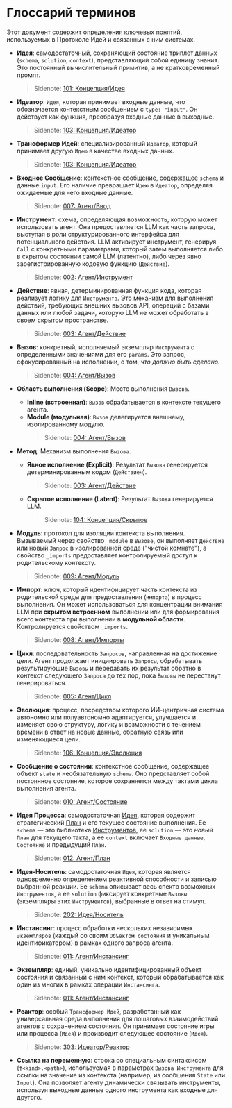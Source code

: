 # Глоссарий терминов

Этот документ содержит определения ключевых понятий, используемых в Протоколе Идей и связанных с ним системах.

- **Идея**: самодостаточный, сохраняющий состояние триплет данных (`schema`, `solution`, `context`), представляющий собой единицу знания. Это постоянный вычислительный примитив, а не кратковременный промпт.

  > Sidenote: [101: Концепция/Идея](./101_concept_idea.md)

- **Идеатор**: `Идея`, которая принимает входные данные, что обозначается контекстным сообщением с `type: "input"`. Он действует как функция, преобразуя входные данные в выходные.

  > Sidenote: [103: Концепция/Идеатор](./103_concept_ideator.md)

- **Трансформер Идей**: специализированный `Идеатор`, который принимает другую `Идею` в качестве входных данных.

  > Sidenote: [103: Концепция/Идеатор](./103_concept_ideator.md)

- **Входное Сообщение**: контекстное сообщение, содержащее `schema` и данные `input`. Его наличие превращает `Идею` в `Идеатор`, определяя ожидаемые для него входные данные.

  > Sidenote: [007: Агент/Ввод](./007_agent_input.md)

- **Инструмент**: схема, определяющая возможность, которую может использовать агент. Она предоставляется LLM как часть запроса, выступая в роли структурированного интерфейса для потенциального действия. LLM активирует инструмент, генерируя `Call` с конкретными параметрами, который затем выполняется либо в скрытом состоянии самой LLM (латентно), либо через явно зарегистрированную кодовую функцию (`Действие`).

  > Sidenote: [002: Агент/Инструмент](./002_agent_tool.md)

- **Действие**: явная, детерминированная функция кода, которая реализует логику для `Инструмента`. Это механизм для выполнения действий, требующих внешних вызовов API, операций с базами данных или любой задачи, которую LLM не может обработать в своем скрытом пространстве.

  > Sidenote: [003: Агент/Действие](./003_agent_activity.md)

- **Вызов**: конкретный, исполняемый экземпляр `Инструмента` с определенными значениями для его `params`. Это запрос, сфокусированный на исполнении, о том, *что должно быть сделано*.

  > Sidenote: [004: Агент/Вызов](./004_agent_call.md)

- **Область выполнения (Scope)**: Место выполнения `Вызова`.
  - **Inline (встроенная)**: `Вызов` обрабатывается в контексте текущего агента.
  - **Module (модульная)**: `Вызов` делегируется внешнему, изолированному модулю.
    > Sidenote: [004: Агент/Вызов](./004_agent_call.md)

- **Метод**: Механизм выполнения `Вызова`.
  - **Явное исполнение (Explicit)**: Результат `Вызова` генерируется детерминированным кодом (`Действием`).

    > Sidenote: [003: Агент/Действие](./003_agent_activity.md)

  - **Скрытое исполнение (Latent)**: Результат `Вызова` генерируется LLM.

    > Sidenote: [104: Концепция/Скрытое](./104_concept_latent.md)

- **Модуль**: протокол для изоляции контекста выполнения. Вызываемый через свойство `_module` в `Вызове`, он выполняет `Действие` или новый `Запрос` в изолированной среде ("чистой комнате"), а свойство `_imports` предоставляет контролируемый доступ к родительскому контексту.

  > Sidenote: [009: Агент/Модуль](./009_agent_module.md)

- **Импорт**: ключ, который идентифицирует часть контекста из родительской среды для предоставления (`импорта`) в процесс выполнения. Он может использоваться для концентрации внимания LLM при **скрытом встроенном** выполнении или для формирования всего контекста при выполнении в **модульной области**. Контролируется свойством `_imports`.

  > Sidenote: [008: Агент/Импорты](./008_agent_imports.md)

- **Цикл**: последовательность `Запросов`, направленная на достижение цели. Агент продолжает инициировать `Запросы`, обрабатывать результирующие `Вызовы` и передавать их результат обратно в контекст следующего `Запроса` до тех пор, пока `Вызовы` не перестанут генерироваться.

  > Sidenote: [005: Агент/Цикл](./005_agent_loop.md)

- **Эволюция**: процесс, посредством которого ИИ-центричная система автономно или полуавтономно адаптируется, улучшается и изменяет свою структуру, логику и возможности с течением времени в ответ на новые данные, обратную связь или изменяющиеся цели.

  > Sidenote: [106: Концепция/Эволюция](./106_concept_evolution.md)

- **Сообщение о состоянии**: контекстное сообщение, содержащее объект `state` и необязательную `schema`. Оно представляет собой постоянное состояние, которое сохраняется между тактами цикла выполнения агента.

  > Sidenote: [010: Агент/Состояние](./010_agent_state.md)

- **Идея Процесса**: самодостаточная [Идея](./101_concept_idea.md), которая содержит стратегический [План](./012_agent_plan.md) и его текущее состояние выполнения. Ее `schema` — это библиотека [Инструментов](./002_agent_tool.md), ее `solution` — это *новый* `План` для текущего такта, а ее `context` включает `Входные данные`, `Состояние` и предыдущий `План`.

  > Sidenote: [012: Агент/План](./012_agent_plan.md)

- **Идея-Носитель**: самодостаточная `Идея`, которая является одновременно определением реактивной способности и записью выбранной реакции. Ее `schema` описывает весь спектр возможных `Инструментов`, а ее `solution` фиксирует конкретные `Вызовы` (экземпляры этих `Инструментов`), выбранные в ответ на стимул.

  > Sidenote: [202: Идея/Носитель](./202_idea_vessel.md)

- **Инстансинг**: процесс обработки нескольких независимых `Экземпляров` (каждый со своим `Объектом состояния` и уникальным идентификатором) в рамках одного запроса агента.

  > Sidenote: [011: Агент/Инстансинг](./011_agent_instancing.md)

- **Экземпляр**: единый, уникально идентифицированный объект состояния и связанный с ним контекст, который обрабатывается как один из многих в рамках операции `Инстансинга`.

  > Sidenote: [011: Агент/Инстансинг](./011_agent_instancing.md)

- **Реактор**: особый `Трансформер Идей`, разработанный как универсальная среда выполнения для пошаговых взаимодействий агентов с сохранением состояния. Он принимает состояние игры или процесса (`Идея`) и производит следующее состояние (`Идея`).

  > Sidenote: [303: Идеатор/Реактор](./303_ideator_reactor.md)

- **Ссылка на переменную**: строка со специальным синтаксисом (`†<kind>.<path>`), используемая в параметрах `Вызова Инструмента` для ссылки на значение из контекста (например, из сообщения `State` или `Input`). Она позволяет агенту динамически связывать инструменты, используя выходные данные одного инструмента как входные для другого.